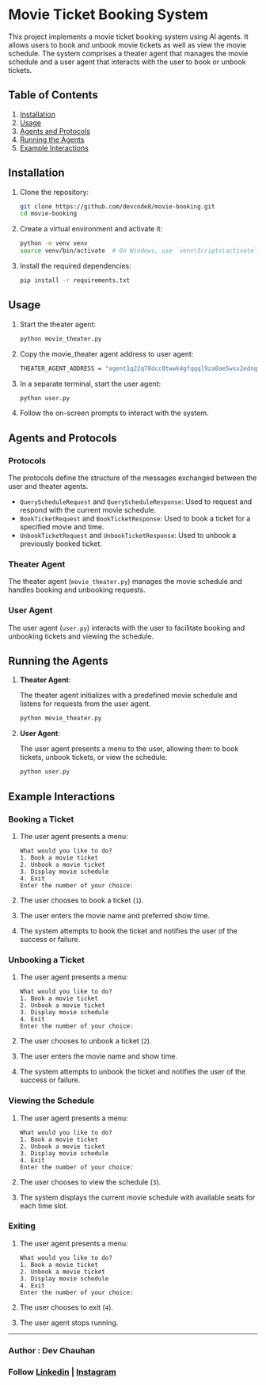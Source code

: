# Movie Ticket Booking System

This project implements a movie ticket booking system using AI agents. It allows users to book and unbook movie tickets as well as view the movie schedule. The system comprises a theater agent that manages the movie schedule and a user agent that interacts with the user to book or unbook tickets.

## Table of Contents

1. [Installation](#installation)
2. [Usage](#usage)
3. [Agents and Protocols](#agents-and-protocols)
4. [Running the Agents](#running-the-agents)
5. [Example Interactions](#example-interactions)

## Installation

1. Clone the repository:

    ```bash
    git clone https://github.com/devcode8/movie-booking.git
    cd movie-booking
    ```

2. Create a virtual environment and activate it:

    ```bash
    python -m venv venv
    source venv/bin/activate  # On Windows, use `venv\Scripts\activate`
    ```

3. Install the required dependencies:

    ```bash
    pip install -r requirements.txt
    ```

## Usage

1. Start the theater agent:

    ```bash
    python movie_theater.py
    ```
2. Copy the movie_theater agent address to user agent:

    ```bash
    THEATER_AGENT_ADDRESS = "agent1q22q78dcc8twwk4gfqqql9za8ae5wsx2ednqccdfrp74mx25g4tz62geqxv"
    ```

2. In a separate terminal, start the user agent:

    ```bash
    python user.py
    ```

3. Follow the on-screen prompts to interact with the system.

## Agents and Protocols

### Protocols

The protocols define the structure of the messages exchanged between the user and theater agents.

- `QueryScheduleRequest` and `QueryScheduleResponse`: Used to request and respond with the current movie schedule.
- `BookTicketRequest` and `BookTicketResponse`: Used to book a ticket for a specified movie and time.
- `UnbookTicketRequest` and `UnbookTicketResponse`: Used to unbook a previously booked ticket.

### Theater Agent

The theater agent (`movie_theater.py`) manages the movie schedule and handles booking and unbooking requests.

### User Agent

The user agent (`user.py`) interacts with the user to facilitate booking and unbooking tickets and viewing the schedule.

## Running the Agents

1. **Theater Agent**: 

    The theater agent initializes with a predefined movie schedule and listens for requests from the user agent.

    ```python
    python movie_theater.py
    ```

2. **User Agent**:

    The user agent presents a menu to the user, allowing them to book tickets, unbook tickets, or view the schedule.

    ```python
    python user.py
    ```

## Example Interactions

### Booking a Ticket

1. The user agent presents a menu:
    ```
    What would you like to do?
    1. Book a movie ticket
    2. Unbook a movie ticket
    3. Display movie schedule
    4. Exit
    Enter the number of your choice: 
    ```

2. The user chooses to book a ticket (`1`).

3. The user enters the movie name and preferred show time.

4. The system attempts to book the ticket and notifies the user of the success or failure.

### Unbooking a Ticket

1. The user agent presents a menu:
    ```
    What would you like to do?
    1. Book a movie ticket
    2. Unbook a movie ticket
    3. Display movie schedule
    4. Exit
    Enter the number of your choice: 
    ```

2. The user chooses to unbook a ticket (`2`).

3. The user enters the movie name and show time.

4. The system attempts to unbook the ticket and notifies the user of the success or failure.

### Viewing the Schedule

1. The user agent presents a menu:
    ```
    What would you like to do?
    1. Book a movie ticket
    2. Unbook a movie ticket
    3. Display movie schedule
    4. Exit
    Enter the number of your choice: 
    ```

2. The user chooses to view the schedule (`3`).

3. The system displays the current movie schedule with available seats for each time slot.

### Exiting

1. The user agent presents a menu:
    ```
    What would you like to do?
    1. Book a movie ticket
    2. Unbook a movie ticket
    3. Display movie schedule
    4. Exit
    Enter the number of your choice: 
    ```

2. The user chooses to exit (`4`).

3. The user agent stops running.

---
### Author : Dev Chauhan
### Follow [Linkedin](https://tr.ee/_PmCkGvdRy) | [Instagram](https://www.instagram.com/_unknown_code__/)
